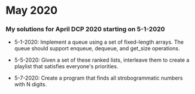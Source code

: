 # May 2020
### My solutions for April DCP 2020 starting on 5-1-2020

- 5-1-2020: Implement a queue using a set of fixed-length arrays. The queue should support enqueue, dequeue, and get_size operations.

- 5-5-2020: Given a set of these ranked lists, interleave them to create a playlist that satisfies
everyone's priorities.

- 5-7-2020: Create a program that finds all strobogrammatic numbers with N digits.
